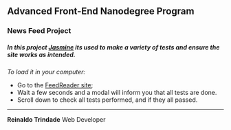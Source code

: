 ## Advanced Front-End Nanodegree Program
### News Feed Project



##### In this project [Jasmine](https://jasmine.github.io/) its used to make a variety of tests and ensure the site works as intended.
  
*To load it in your computer:*

* Go to the [FeedReader site](https://reinaldooo.github.io/Feedreader/);
* Wait a few seconds and a modal will inform you that all tests are done.
* Scroll down to check all tests performed, and if they all passed.



___
**Reinaldo Trindade**
Web Developer